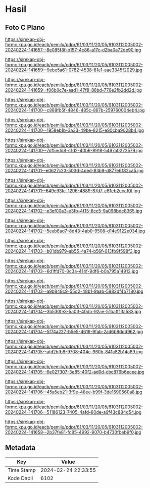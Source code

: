 # Hasil

## Foto C Plano

https://sirekap-obj-formc.kpu.go.id/eacb/pemilu/pdpr/61/03/11/20/05/6103112005002-20240224-141657--8e085f8f-b157-4c86-a17c-d2ba0a72de90.jpg

https://sirekap-obj-formc.kpu.go.id/eacb/pemilu/pdpr/61/03/11/20/05/6103112005002-20240224-141659--9ebe5a61-0782-4538-81e1-aae3345f2029.jpg

https://sirekap-obj-formc.kpu.go.id/eacb/pemilu/pdpr/61/03/11/20/05/6103112005002-20240224-141659--f06b0c7e-aad1-47f8-88bd-776e2fb2dd2d.jpg

https://sirekap-obj-formc.kpu.go.id/eacb/pemilu/pdpr/61/03/11/20/05/6103112005002-20240224-141700--c888fb5f-4846-485c-897b-259760004eb4.jpg

https://sirekap-obj-formc.kpu.go.id/eacb/pemilu/pdpr/61/03/11/20/05/6103112005002-20240224-141700--1958eb1b-3a33-49be-8215-e90cba9028b4.jpg

https://sirekap-obj-formc.kpu.go.id/eacb/pemilu/pdpr/61/03/11/20/05/6103112005002-20240224-141700--7df5edd8-c1d2-40b6-8918-5467a0272579.jpg

https://sirekap-obj-formc.kpu.go.id/eacb/pemilu/pdpr/61/03/11/20/05/6103112005002-20240224-141701--e0627c23-503d-4ded-83b9-d877e6f82ca5.jpg

https://sirekap-obj-formc.kpu.go.id/eacb/pemilu/pdpr/61/03/11/20/05/6103112005002-20240224-141701--649e93fc-1296-4889-87d7-c61eb2ecaf0f.jpg

https://sirekap-obj-formc.kpu.go.id/eacb/pemilu/pdpr/61/03/11/20/05/6103112005002-20240224-141702--e3ef00a3-e3fb-4f15-8cc5-9a098bdc8365.jpg

https://sirekap-obj-formc.kpu.go.id/eacb/pemilu/pdpr/61/03/11/20/05/6103112005002-20240224-141702--5eeb8ad7-8d43-4ab0-9508-d14e9122e034.jpg

https://sirekap-obj-formc.kpu.go.id/eacb/pemilu/pdpr/61/03/11/20/05/6103112005002-20240224-141703--b01db979-ab55-4a74-b56f-613fb9f598f3.jpg

https://sirekap-obj-formc.kpu.go.id/eacb/pemilu/pdpr/61/03/11/20/05/6103112005002-20240224-141703--6d1ffd70-0c3a-414f-9df6-b0a795a14913.jpg

https://sirekap-obj-formc.kpu.go.id/eacb/pemilu/pdpr/61/03/11/20/05/6103112005002-20240224-141703--a9b848c9-55d2-48b1-9aab-5882df4b7180.jpg

https://sirekap-obj-formc.kpu.go.id/eacb/pemilu/pdpr/61/03/11/20/05/6103112005002-20240224-141704--3b530fe3-5a03-40db-92ae-51baff13a583.jpg

https://sirekap-obj-formc.kpu.go.id/eacb/pemilu/pdpr/61/03/11/20/05/6103112005002-20240224-141704--5f74a227-b5e5-4619-9fab-2ad6b8ddd962.jpg

https://sirekap-obj-formc.kpu.go.id/eacb/pemilu/pdpr/61/03/11/20/05/6103112005002-20240224-141705--afd2bfb8-9708-404c-960b-841a82b14a89.jpg

https://sirekap-obj-formc.kpu.go.id/eacb/pemilu/pdpr/61/03/11/20/05/6103112005002-20240224-141705--6e027307-3e85-40f2-ad0d-cbc876b6ecee.jpg

https://sirekap-obj-formc.kpu.go.id/eacb/pemilu/pdpr/61/03/11/20/05/6103112005002-20240224-141706--45a5eb21-3f9e-48ee-b99f-3de1590560a8.jpg

https://sirekap-obj-formc.kpu.go.id/eacb/pemilu/pdpr/61/03/11/20/05/6103112005002-20240224-141706--51186123-7405-4afd-80de-a9f43c884d54.jpg

https://sirekap-obj-formc.kpu.go.id/eacb/pemilu/pdpr/61/03/11/20/05/6103112005002-20240224-141658--2b37fe81-fc85-4992-9070-b4730fbeb9f0.jpg


## Metadata

| Key        | Value               |
| ---------- | ------------------- |
| Time Stamp | 2024-02-24 22:33:55 |
| Kode Dapil | 6102                |



